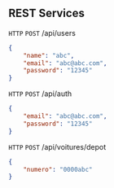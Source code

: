 ## REST Services

`HTTP` `POST` /api/users
```json
{
    "name": "abc",
    "email": "abc@abc.com",
    "password": "12345"
}
```
`HTTP` `POST` /api/auth
```json
{
    "email": "abc@abc.com",
    "password": "12345"
}
```
`HTTP` `POST` /api/voitures/depot
```json
{
    "numero": "0000abc"
}
```
